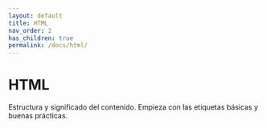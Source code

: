 ```yaml
---
layout: default
title: HTML
nav_order: 2
has_children: true
permalink: /docs/html/
---
```


# HTML
Estructura y significado del contenido. Empieza con las etiquetas básicas y buenas prácticas.